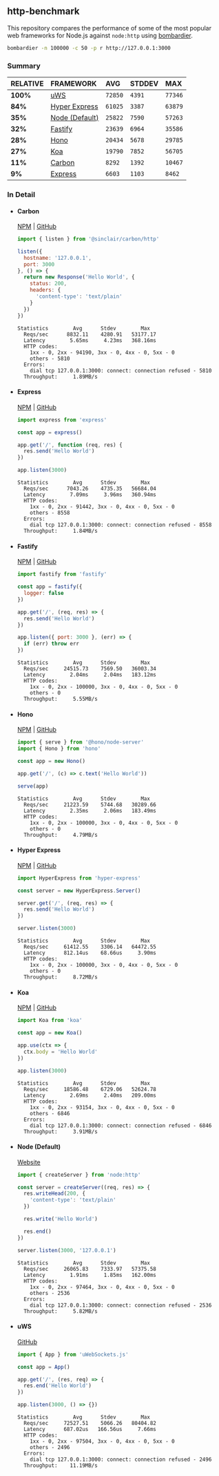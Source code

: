 ## http-benchmark

This repository compares the performance of some of the most popular web frameworks for Node.js against `node:http` using [bombardier](https://github.com/codesenberg/bombardier).

```bash
bombardier -n 100000 -c 50 -p r http://127.0.0.1:3000
```

### Summary

| RELATIVE | FRAMEWORK | AVG | STDDEV | MAX |
| :--- | :--- | :--- | :--- | :--- |
| **100%** | [uWS](#uws) | `72850` | `4391` | `77346` |
| **84%** | [Hyper Express](#hyper-express) | `61025` | `3387` | `63879` |
| **35%** | [Node (Default)](#node-default) | `25822` | `7590` | `57263` |
| **32%** | [Fastify](#fastify) | `23639` | `6964` | `35586` |
| **28%** | [Hono](#hono) | `20434` | `5678` | `29785` |
| **27%** | [Koa](#koa) | `19790` | `7852` | `56705` |
| **11%** | [Carbon](#carbon) | `8292` | `1392` | `10467` |
| **9%** | [Express](#express) | `6603` | `1103` | `8462` |


### In Detail

- #### Carbon
  [NPM](https://npmjs.com/@sinclair/carbon) | [GitHub](https://github.com/sinclairzx81/carbon)
  ```js
  import { listen } from '@sinclair/carbon/http'

  listen({
    hostname: '127.0.0.1',
    port: 3000
  }, () => {
    return new Response('Hello World', {
      status: 200,
      headers: {
        'content-type': 'text/plain'
      }
    })
  })
  ```

  ```
  Statistics        Avg      Stdev        Max
    Reqs/sec      8832.11    4280.91   53177.17
    Latency        5.65ms     4.23ms   368.16ms
    HTTP codes:
      1xx - 0, 2xx - 94190, 3xx - 0, 4xx - 0, 5xx - 0
      others - 5810
    Errors:
      dial tcp 127.0.0.1:3000: connect: connection refused - 5810
    Throughput:     1.89MB/s
  ```

- #### Express
  [NPM](https://npmjs.com/express) | [GitHub](https://github.com/expressjs/express)
  ```js
  import express from 'express'

  const app = express()

  app.get('/', function (req, res) {
    res.send('Hello World')
  })

  app.listen(3000)
  ```

  ```
  Statistics        Avg      Stdev        Max
    Reqs/sec      7043.26    4735.35   56684.04
    Latency        7.09ms     3.96ms   360.94ms
    HTTP codes:
      1xx - 0, 2xx - 91442, 3xx - 0, 4xx - 0, 5xx - 0
      others - 8558
    Errors:
      dial tcp 127.0.0.1:3000: connect: connection refused - 8558
    Throughput:     1.84MB/s
  ```

- #### Fastify
  [NPM](https://npmjs.com/fastify) | [GitHub](https://github.com/fastify/fastify)
  ```js
  import fastify from 'fastify'

  const app = fastify({
    logger: false
  })

  app.get('/', (req, res) => {
    res.send('Hello World')
  })

  app.listen({ port: 3000 }, (err) => {
    if (err) throw err
  })
  ```

  ```
  Statistics        Avg      Stdev        Max
    Reqs/sec     24515.73    7569.50   36003.34
    Latency        2.04ms     2.04ms   183.12ms
    HTTP codes:
      1xx - 0, 2xx - 100000, 3xx - 0, 4xx - 0, 5xx - 0
      others - 0
    Throughput:     5.55MB/s
  ```

- #### Hono
  [NPM](https://npmjs.com/hono) | [GitHub](https://github.com/honojs/hono)
  ```js
  import { serve } from '@hono/node-server'
  import { Hono } from 'hono'

  const app = new Hono()

  app.get('/', (c) => c.text('Hello World'))

  serve(app)
  ```

  ```
  Statistics        Avg      Stdev        Max
    Reqs/sec     21223.59    5744.68   30289.66
    Latency        2.35ms     2.06ms   183.49ms
    HTTP codes:
      1xx - 0, 2xx - 100000, 3xx - 0, 4xx - 0, 5xx - 0
      others - 0
    Throughput:     4.79MB/s
  ```

- #### Hyper Express
  [NPM](https://npmjs.com/hyper-express) | [GitHub](https://github.com/kartikk221/hyper-express)
  ```js
  import HyperExpress from 'hyper-express'

  const server = new HyperExpress.Server()

  server.get('/', (req, res) => {
    res.send('Hello World')
  })

  server.listen(3000)
  ```

  ```
  Statistics        Avg      Stdev        Max
    Reqs/sec     61412.55    3306.14   64472.55
    Latency      812.14us    68.66us     3.90ms
    HTTP codes:
      1xx - 0, 2xx - 100000, 3xx - 0, 4xx - 0, 5xx - 0
      others - 0
    Throughput:     8.72MB/s
  ```

- #### Koa
  [NPM](https://npmjs.com/koa) | [GitHub](https://github.com/koajs/koa)
  ```js
  import Koa from 'koa'

  const app = new Koa()

  app.use(ctx => {
    ctx.body = 'Hello World'
  })

  app.listen(3000)
  ```

  ```
  Statistics        Avg      Stdev        Max
    Reqs/sec     18586.48    6729.06   52624.78
    Latency        2.69ms     2.40ms   209.00ms
    HTTP codes:
      1xx - 0, 2xx - 93154, 3xx - 0, 4xx - 0, 5xx - 0
      others - 6846
    Errors:
      dial tcp 127.0.0.1:3000: connect: connection refused - 6846
    Throughput:     3.91MB/s
  ```

- #### Node (Default)
  [Website](https://nodejs.org/api/http.html)
  ```js
  import { createServer } from 'node:http'

  const server = createServer((req, res) => {
    res.writeHead(200, {
      'content-type': 'text/plain'
    })

    res.write('Hello World')

    res.end()
  })

  server.listen(3000, '127.0.0.1')
  ```

  ```
  Statistics        Avg      Stdev        Max
    Reqs/sec     26065.83    7333.97   57375.58
    Latency        1.91ms     1.85ms   162.00ms
    HTTP codes:
      1xx - 0, 2xx - 97464, 3xx - 0, 4xx - 0, 5xx - 0
      others - 2536
    Errors:
      dial tcp 127.0.0.1:3000: connect: connection refused - 2536
    Throughput:     5.82MB/s
  ```

- #### uWS
  [GitHub](https://github.com/uNetworking/uWebSockets.js)
  ```js
  import { App } from 'uWebSockets.js'

  const app = App()

  app.get('/', (res, req) => {
    res.end('Hello World')
  })

  app.listen(3000, () => {})
  ```

  ```
  Statistics        Avg      Stdev        Max
    Reqs/sec     72527.51    5066.26   80404.82
    Latency      687.02us   166.56us     7.66ms
    HTTP codes:
      1xx - 0, 2xx - 97504, 3xx - 0, 4xx - 0, 5xx - 0
      others - 2496
    Errors:
      dial tcp 127.0.0.1:3000: connect: connection refused - 2496
    Throughput:    11.19MB/s
  ```


